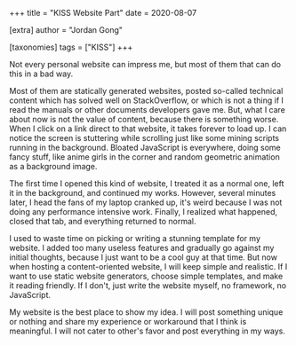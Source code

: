 +++
title = "KISS Website Part"
date = 2020-08-07

[extra]
author = "Jordan Gong"

[taxonomies]
tags = ["KISS"]
+++

Not every personal website can impress me, but most of them that can do this in a bad way.

Most of them are statically generated websites, posted so-called technical content which has solved well on StackOverflow, or which is not a thing if I read the manuals or other documents developers gave me. But, what I care about now is not the value of content, because there is something worse. When I click on a link direct to that website, it takes forever to load up. I can notice the screen is stuttering while scrolling just like some mining scripts running in the background. Bloated JavaScript is everywhere, doing some fancy stuff, like anime girls in the corner and random geometric animation as a background image.

The first time I opened this kind of website, I treated it as a normal one, left it in the background, and continued my works. However, several minutes later, I head the fans of my laptop cranked up, it's weird because I was not doing any performance intensive work. Finally, I realized what happened, closed that tab, and everything returned to normal.

I used to waste time on picking or writing a stunning template for my website. I added too many useless features and gradually go against my initial thoughts, because I just want to be a cool guy at that time. But now when hosting a content-oriented website, I will keep simple and realistic. If I want to use static website generators, choose simple templates, and make it reading friendly. If I don't, just write the website myself, no framework, no JavaScript.

My website is the best place to show my idea. I will post something unique or nothing and share my experience or workaround that I think is meaningful. I will not cater to other's favor and post everything in my ways.
